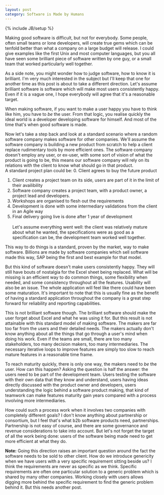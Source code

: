 ```yaml
---
layout: post
category: Software is Made by Humans
---
```

{% include JB/setup %}

Making good software is difficult, but not for everybody. Some people, often small teams or lone developers, will create true gems which can be tenfold better than what a company on a large budget will release. I could give examples like the first Unix and most computer languages, but you all have seen some brilliant piece of software written by one guy, or a small team that worked particularly well together.

As a side note, you might wonder how to judge software, how to know it is brilliant. I'm very much interested in the subject but I'll keep that one for another time as this post is about to take a different direction. Let's assume brilliant software is software which will make most users consistently happy. Even if it is a vague one, I hope everybody will agree that it's a reasonable target.

When making software, if you want to make a user happy you have to think like him, you have to *be* the user. From that logic, you realise quickly the ideal world is a developer developing software for himself. And most of the time that's when good software is made.

Now let's take a step back and look at a standard scenario where a random software company makes software for other companies. We'll assume the software company is building a new product from scratch to help a client replace rudimentary tools by more efficient ones. The software company doesn't employ any user, or ex-user, with some sort of vision of what the product is going to be, this means our software company will rely on its relations with the client to know what should go in that product. <br>
A standard project plan could be:
0. Client agrees to buy the future product
1. Client creates a project team on its side, users are part of it in the limit of their availibility
2. Software company creates a project team, with a product owner, a project lead and developers.
3. Workshops are organised to flesh out the requirements
4. Development is done with some intermediary validations from the client in an Agile way
5. Final delivery going live is done after 1 year of development
<br><br>
Let's assume everything went well: the client was relatively mature about what he wanted, the specifications were as good as a specification can be, the development team worked well together.

This way to do things is a standard, proven by the market, way to make software. Billions are made by software companies which sell software made this way, SAP being the first and best example for that model.

But this kind of software doesn't make users consistently happy. They will still have bouts of nostalgia for the Excel sheet being replaced. What will be missing is an efficient way to do common things, some flexibility when needed, and some consistency throughout all the features. Usability will also be an issue. The whole application will feel like there could have been some maturation. It's important to note that this is usually fine as the benefit of having a standard application throughout the company is a great step forward for reliability and reporting capabilities.

This is not brilliant software though. The brilliant software should make the user forget about Excel and what he was using it for. But this result is not attainable with this standard model of making software. The makers are far too far from the users and their detailed needs. The makers actually don't know anything about all the things that go through a user's mind when doing his work. Even if the teams are small, there are too many stakeholders, too many decision makers, too many intermediaries. The necessary iterative loops to improve features are simply too slow to reach mature features in a reasonable time frame.

To reach maturity quickly, there is only one way, the makers need to *be* the user. How can this happen? Asking the question is half the answer: the users need to be part of the development team. Users testing the software with their own data that they know and understand, users having ideas directly discussed with the product owner and developers, users understanding the logic behind a software product making, that kind of teamwork can make features maturity gain years compared with a process involving more intermediaries.

How could such a process work when it involves two companies with completely different goals? I don't know anything about partnership or consortium, but I feel that's what b2b software products need, partnerships. Partnership is not easy of course, and there are some governance and revenue considerations to take into account. But let's not forget the target of all the work being done: users of the software being made need to get more efficient at what they do.

**Note:** Going this direction raises an important question around the fact the software needs to be sold to other client. How do we introduce genericity when we have users with a very specific requirement sitting beside us? I think the requirements are never as specific as we think. Specific requirements are often one particular solution to a generic problem which is shared by many other companies. Working closely with users allows digging more behind the specific requirement to find the generic problem behind it. But this needs another post.
